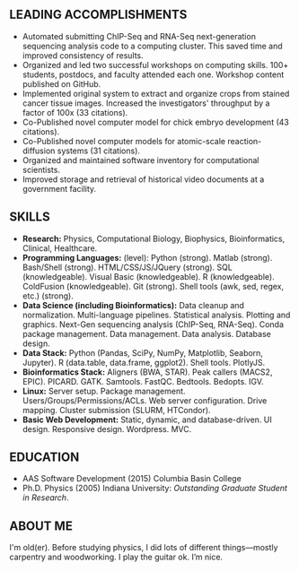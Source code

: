 LEADING ACCOMPLISHMENTS
-----------------------
-   Automated submitting ChIP-Seq and RNA-Seq next-generation sequencing
    analysis code to a computing cluster. This saved time and improved
    consistency of results.
-   Organized and led two successful workshops on computing skills. 100+ 
    students, postdocs, and faculty attended each one. Workshop content 
    published on GitHub.
-   Implemented original system to extract and organize crops from stained cancer
    tissue images. Increased the investigators' throughput by a factor of
    100x (33 citations).
-   Co-Published novel computer model for chick embryo development (43 citations).
-   Co-Published novel computer models for atomic-scale reaction-diffusion systems
    (31 citations).
-   Organized and maintained software inventory for computational scientists.
-   Improved storage and retrieval of historical video documents at a government
    facility.

SKILLS
------
-   **Research:** Physics, Computational Biology, Biophysics, Bioinformatics, 
    Clinical, Healthcare.
-   **Programming Languages:** (level): Python (strong). Matlab (strong).
    Bash/Shell (strong). HTML/CSS/JS/JQuery (strong). SQL
    (knowledgeable). Visual Basic (knowledgeable). R (knowledgeable). ColdFusion
    (knowledgeable). Git (strong). Shell tools (awk, sed, regex, etc.) (strong).
-   **Data Science (including Bioinformatics):** Data cleanup and
    normalization. Multi-language pipelines. Statistical analysis.
    Plotting and graphics. Next-Gen sequencing analysis (ChIP-Seq,
    RNA-Seq). Conda package management. Data management. Data analysis. 
    Database design.
-   **Data Stack:** Python (Pandas, SciPy, NumPy, Matplotlib, Seaborn,
    Jupyter). R (data.table, data.frame, ggplot2). Shell tools.
    PlotlyJS.
-   **Bioinformatics Stack:** Aligners (BWA, STAR). Peak callers (MACS2,
    EPIC). PICARD. GATK. Samtools. FastQC. Bedtools. Bedopts. IGV.
-   **Linux:** Server setup. Package management. Users/Groups/Permissions/ACLs. Web server
    configuration. Drive mapping. Cluster submission (SLURM, HTCondor).
-   **Basic Web Development:** Static, dynamic, and database-driven.
    UI design. Responsive design. Wordpress. MVC.

EDUCATION
---------
-   AAS Software Development (2015) Columbia Basin College
-   Ph.D. Physics (2005) Indiana University: _Outstanding Graduate
    Student in Research_.

ABOUT ME
--------
I'm old(er). Before studying physics, I did lots of different
things—mostly carpentry and woodworking. I play the guitar ok. I’m nice.

